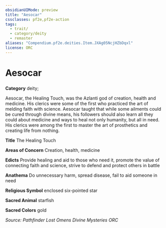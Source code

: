 ```yaml
---
obsidianUIMode: preview
title: "Aesocar"
cssclasses: pf2e,pf2e-action
tags:
  - trait/
  - category/deity
  - remaster
aliases: "Compendium.pf2e.deities.Item.JXAg05NcjHZbDqxl"
license: ORC
---
```

# Aesocar

### 

**Category** deity; 




Aesocar, the Healing Touch, was the Azlanti god of creation, health and medicine. His clerics were some of the first who practiced the art of melding faith with science. Aesocar taught that while some ailments could be cured through divine means, his followers should also learn all they could about medicine and ways to heal not only humanity, but all in need. His clerics were among the first to master the art of prosthetics and creating life from nothing.

**Title** The Healing Touch

**Areas of Concern** Creation, health, medicine

**Edicts** Provide healing and aid to those who need it, promote the value of connecting faith and science, strive to defend and protect others in battle

**Anathema** Do unnecessary harm, spread disease, fail to aid someone in need

**Religious Symbol** enclosed six-pointed star

**Sacred Animal** starfish

**Sacred Colors** gold

*Source: Pathfinder Lost Omens Divine Mysteries*
*ORC*